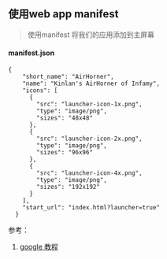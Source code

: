 ## 使用web app manifest

> 使用manifest 将我们的应用添加到主屏幕

#### manifest.json

```
{
    "short_name": "AirHorner",
    "name": "Kinlan's AirHorner of Infamy",
    "icons": [
      {
        "src": "launcher-icon-1x.png",
        "type": "image/png",
        "sizes": "48x48"
      },
      {
        "src": "launcher-icon-2x.png",
        "type": "image/png",
        "sizes": "96x96"
      },
      {
        "src": "launcher-icon-4x.png",
        "type": "image/png",
        "sizes": "192x192"
      }
    ],
    "start_url": "index.html?launcher=true"
  }

```

参考：  
1. [google 教程](https://developers.google.com/web/fundamentals/web-app-manifest
)

